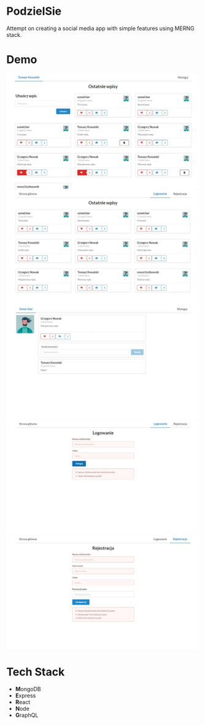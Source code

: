 # PodzielSie

Attempt on creating a social media app with simple features using MERNG stack.

# Demo

![](/demo/demo1.jpg)
![](/demo/demo2.JPG)
![](/demo/demo3.JPG)
![](/demo/demo4.JPG)
![](/demo/demo5.JPG)

# Tech Stack

- **M**ongoDB
- **E**xpress
- **R**eact
- **N**ode
- **G**raphQL
